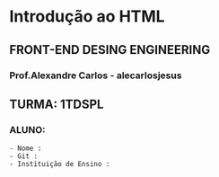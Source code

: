 # Introdução ao HTML

## FRONT-END DESING ENGINEERING

### Prof.Alexandre Carlos - alecarlosjesus

## TURMA: 1TDSPL

### ALUNO:
```
- Nome : 
- Git :
- Instituição de Ensino :
```
